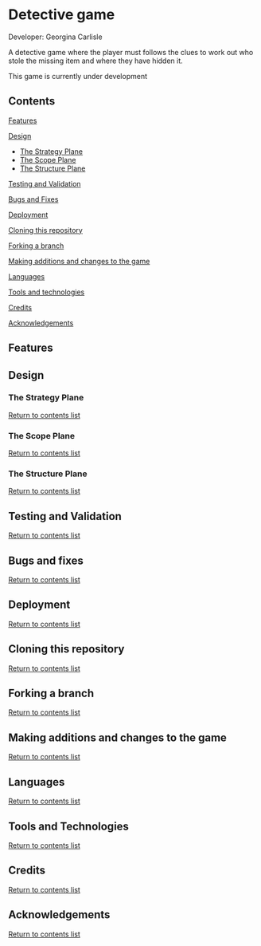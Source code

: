 # Detective game

Developer: Georgina Carlisle

A detective game where the player must follows the clues to work out who stole the missing item and where they have hidden it.

This game is currently under development

## Contents
[Features](#features)

[Design](#design)
- [The Strategy Plane](#the-strategy-plane)
- [The Scope Plane](#the-scope-plane)
- [The Structure Plane](#the-structure-plane)

[Testing and Validation](#testing-and-validation)

[Bugs and Fixes](#bugs-and-fixes)

[Deployment](#deployment)

[Cloning this repository](#cloning)

[Forking a branch](#forking)

[Making additions and changes to the game](#making-additions-and-changes-to-the-game)

[Languages](#languages)

[Tools and technologies](#tools-and-technologies)

[Credits](#credits)

[Acknowledgements](#acknowledgements)

## Features

## Design

### The Strategy Plane

[Return to contents list](#contents)

### The Scope Plane

[Return to contents list](#contents)

### The Structure Plane

[Return to contents list](#contents)

## Testing and Validation

[Return to contents list](#contents)

## Bugs and fixes

[Return to contents list](#contents)

## Deployment

[Return to contents list](#contents)

## Cloning this repository

[Return to contents list](#contents)

## Forking a branch

[Return to contents list](#contents)

## Making additions and changes to the game

[Return to contents list](#contents)

## Languages

[Return to contents list](#contents)

## Tools and Technologies

[Return to contents list](#contents)

## Credits

[Return to contents list](#contents)

## Acknowledgements

[Return to contents list](#contents)

